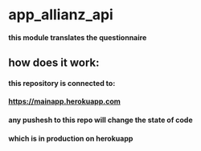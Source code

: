 # app_allianz_api
#### this module translates the questionnaire

## how does it work:

#### this repository is connected to:
#### https://mainapp.herokuapp.com

#### any pushesh to this repo will change the state of code
#### which is in production on herokuapp